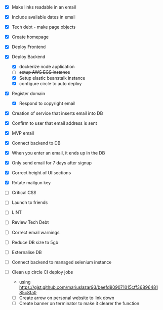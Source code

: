 

- [X]  Make links readable in an email
- [X]  Include available dates in email
- [X]  Tech debt - make page objects
- [X]  Create homepage
- [X]  Deploy Frontend
- [X]  Deploy Backend
    - [X] dockerize node application
    - [ ] ~~setup AWS ECS instance~~
    - [X] Setup elastic beanstalk instance
    - [X] configure circle to auto deploy
- [X]  Register domain
    - [X] Respond to copyright email
- [X]  Creation of service that inserts email into DB
- [X]  Confirm to user that email address is sent
- [X]  MVP email
- [X]  Connect backend to DB
- [X]  When you enter an email, it ends up in the DB
- [X]  Only send email for 7 days after signup
- [X]  Correct height of UI sections
- [X]  Rotate mailgun key
- [ ]  Critical CSS
- [ ]  Launch to friends
- [ ]  LINT 
- [ ]  Review Tech Debt
- [ ]  Correct email warnings
- [ ]  Reduce DB size to 5gb
- [ ]  Externalise DB
- [ ]  Connect backend to managed selenium instance
- [ ]  Clean up circle CI deploy jobs
    - using https://gist.github.com/mariuslazar93/beefd809071015cff3689648185c8fa0
    
    
    - [ ]  Create arrow on personal website to link down
    - [ ]  Create banner on terminator to make it clearer the function